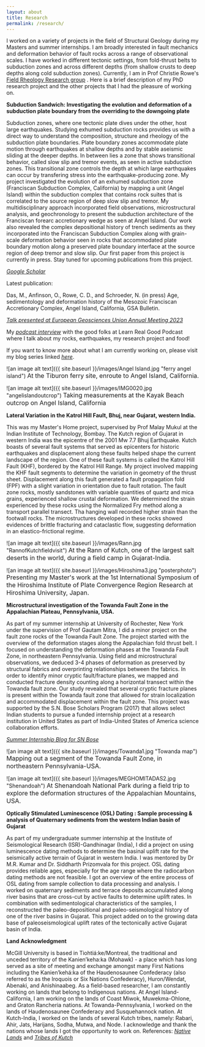 ```yaml
---
layout: about
title: Research
permalink: /research/
---
```


I worked on a variety of projects in the field of Structural Geology during my Masters and summer internships. I am broadly interested in fault mechanics and deformation behavior of fault rocks across a range of observational scales. I have worked in different tectonic settings, from fold-thrust belts to subduction zones and across different depths (from shallow crusts to deep depths along cold subduction zones). Currently, I am in Prof Christie Rowe's [Field Rheology Research group](https://www.eps.mcgill.ca/~crowe/) . Here is a brief description of my PhD research project and the other projects that I had the pleasure of working on. 


**Subduction Sandwich: Investigating the evolution and deformation of a subduction plate boundary from the overriding to the downgoing plate**

  Subduction zones, where one tectonic plate dives under the other, host large earthquakes. Studying exhumed subduction rocks provides us with a direct way to understand the composition, structure and rheology of the subduction plate boundaries. Plate boundary zones accommodate plate motion through earthquakes at shallow depths and by stable aseismic sliding at the deeper depths. In between lies a zone that shows transitional behavior, called slow slip and tremor events, as seen in active subduction zones. This transitional zone controls the depth at which large earthquakes can occur by transfering stress into the earthquake-producing zone. My project investigated the evolution of an exhumed subduction zone (Franciscan Subduction Complex, California) by mapping a unit (Angel Island) within the subduction complex that contains rock suites that is correlated to the source region of deep slow slip and tremor. My multidisciplinary approach incorporated field observations, microstructural analysis, and geochronology to present the subduction architecture of the Franciscan forearc accretionary wedge as seen at Angel Island. Our work also revealed the complex depositional history of trench sediments as they incorporated into the Franciscan Subduction Complex along with grain-scale deformation behavior seen in rocks that accommodated plate boundary motion along a preserved plate boundary interface at the source region of deep tremor and slow slip. Our first paper from this project is currently in press. Stay tuned for upcoming publications from this project. 
  
_[Google Scholar](https://scholar.google.com/citations?user=2eY9n_oAAAAJ)_

Latest publication:

Das, M., Anfinson, O., Rowe, C. D., and Schroeder, N. (in press) Age, sedimentology and deformation history of the Mesozoic Franciscan Accretionary Complex, Angel Island, California, GSA Bulletin.

_[Talk presented at European Geosciences Union Annual Meeting 2023](https://docs.google.com/presentation/d/1aJC4PRQc7CG-ZPBCJAuS9eAz5-1QmAiO/edit?usp=sharing&ouid=115453914873558673854&rtpof=true&sd=true)_

My _[podcast interview](https://www.podcavern.com/e16-listening-for-slow-earthquakes-with-meghomita-das/)_ with the good folks at Learn Real Good Podcast where I talk about my rocks, earthquakes, my research project and food!

If you want to know more about what I am currently working on, please visit my blog series linked _[here](https://meghomita.com/blog5/)_.




 
![an image alt text]({{ site.baseurl }}/images/Angel Island.jpg "ferry angel island")
<span style="font-size:16px;">At the Tiburon ferry site, enroute to Angel Island, California. </span>

![an image alt text]({{ site.baseurl }}/images/IMG0020.jpg "angelislandoutcrop")
<span style="font-size:16px;">Taking measurements at the Kayak Beach outcrop on Angel Island, California</span>


**Lateral Variation in the Katrol Hill Fault, Bhuj, near Gujarat, western India.**

  This was my Master's Home project, supervised by Prof Malay Mukul at the Indian Institute of Technology, Bombay. The Kutch region of Gujarat in western India was the epicentre of the 2001 Mw 7.7 Bhuj Earthquake. Kutch boasts of several fault systems that served as epicenters for historic earthquakes and displacement along these faults helped shape the current landscape of the region. One of these fault systems is called the Katrol Hill Fault (KHF), bordered by the Katrol Hill Range. My project involved mapping the KHF fault segments to determine the variation in geometry of the thrust sheet. Displacement along this fault generated a fault propagation fold (FPF) with a slight variation in orientation due to fault rotation. The fault zone rocks, mostly sandstones with variable quantities of quartz and mica grains, experienced shallow crustal deformation. We determined the strain experienced by these rocks using the Normalized Fry method along a transport parallel transect. Tha hanging wall recorded higher strain than the footwall rocks. The microstructures developed in these rocks showed evidences of brittle fracturing and cataclastic flow, suggesting deformation in an elastico-frictional regime. 
  
![an image alt text]({{ site.baseurl }}/images/Rann.jpg "RannofKutchfieldvisit")
<span style="font-size:16px;">At the Rann of Kutch, one of the largest salt deserts in the world, during a field camp in Gujarat-India. </span>

![an image alt text]({{ site.baseurl }}/images/Hiroshima3.jpg "posterphoto")
<span style="font-size:16px;">Presenting my Master's work at the 1st International Symposium of the Hiroshima Institute of Plate Convergence Region Research at Hiroshima University, Japan. </span>

 

**Microstructural investigation of the Towanda Fault Zone in the Appalachian Plateau, Pennsylvania, USA.**
  
  As part of my summer internship at University of Rochester, New York under the supervision of Prof Gautam Mitra, I did a minor project on the fault zone rocks of the Towanda Fault Zone. The project started with the overview of the deformation stages along the Appalachian fold thrust belt. I focused on understanding the deformation phases at the Towanda Fault Zone, in northeastern Pennsylvania. Using field and microstructural observations, we deduced 3-4 phases of deformation as preserved by structural fabrics and overprinting relationships between the fabrics. In order to identify minor cryptic fault/fracture planes, we mapped and conducted fracture density counting along a horizontal transect within the Towanda fault zone. Our study revealed that several cryptic fracture planes is present within the Towanda fault zone that allowed for strain localization and accommodated displacement within the fault zone. This project was supported by the S.N. Bose Scholars Program (2017) that allows select Indian students to pursue a funded internship project at a research institution in United States as part of India-United States of America science collaboration efforts. 

_[Summer Internship Blog for SN Bose](https://www.winstepforward.org/blog/2018/08/meghomita-das-summer-2017-blog/)_

![an image alt text]({{ site.baseurl }}/images/Towanda1.jpg "Towanda map")
<span style="font-size:16px;">Mapping out a segment of the Towanda Fault Zone, in northeastern Pennsylvania-USA.</span>

![an image alt text]({{ site.baseurl }}/images/MEGHOMITADAS2.jpg "Shenandoah")
<span style="font-size:16px;">At Shenandoah National Park during a field trip to explore the deformation structures of the Appalachian Mountains, USA.</span>


**Optically Stimulated Luminescence (OSL) Dating : Sample processing & analysis of Quaternary sediments from the western Indian basin of Gujarat**

  As part of my undergraduate summer internship at the Institute of Seismological Research (ISR)-Gandhinagar (India), I did a project on using luminescence dating methods to determine the basinal uplift rate for the seismically active terrain of Gujarat in western India. I was mentored by Dr M.R. Kumar and Dr. Siddharth Prizomvala for this project. OSL dating provides reliable ages, especially for the age range where the radiocarbon dating methods are not feasible. I got an overview of the entire process of OSL dating from sample collection to data processing and analysis. I worked on quaternary sediments and terrace deposits accumulated along river basins that are cross-cut by active faults to determine uplift rates. In combination with sedimentological characteristics of the samples, I reconstructed the paleo-depositional and paleo-seismological history of one of the river basins in Gujarat. This project added on to the growing data base of paleoseismological uplift rates of the tectonically active Gujarat basin of India. 
  
**Land Acknowledgment**

  McGill University is based in Tiohtiá:ke/Montreal, the traditional and unceded territory of the Kanien’keha:ka (Mohawk) - a place which has long served as a site of meeting and exchange amongst many First Nations including the Kanien’kehá:ka of the Haudenosaunee Confederacy (also referred to as the Iroquois or Six Nations Confederacy), Huron/Wendat, Abenaki, and Anishinaabeg. As a field-based researcher, I am constantly working on lands that belong to Indigenous nations. At Angel Island-California, I am working on the lands of Coast Miwok, Muwekma-Ohlone, and Graton Rancheria nations. At Towanda-Pennsylvania, I worked on the lands of Haudenosaunee Confederacy and Susquehannock nation. At Kutch-India, I worked on the lands of several Kutch tribes, namely: Rabari, Ahir, Jats, Harijans, Sodha, Mutwa, and Node. I acknowledge and thank the nations whose lands I got the opportunity to work on. 
  References: _[Native Lands](https://native-land.ca/)_ and _[Tribes of Kutch](https://www.indianetzone.com/20/tribes_kutch.htm)_

  
  
  


